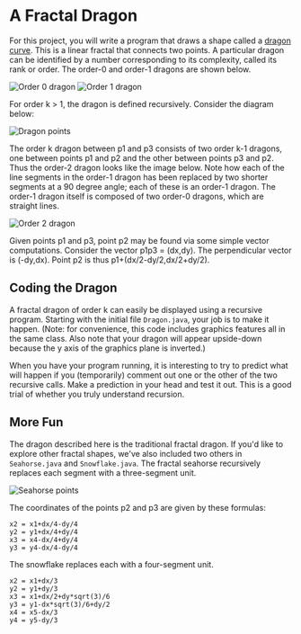 # A Fractal Dragon

For this project, you will write a program that draws a shape called a [dragon curve](https://en.wikipedia.org/wiki/Dragon_curve). This is a linear fractal that connects two points. A particular dragon can be identified by a number corresponding to its complexity, called its rank or order. The order-0 and order-1 dragons are shown below.

![Order 0 dragon](images/dragon0.png)
![Order 1 dragon](images/dragon1.png)

For order k > 1, the dragon is defined recursively. Consider the diagram below:

![Dragon points](images/dragon_pts.png)

The order k dragon between p1 and p3 consists of two order k-1 dragons, one between points p1 and p2 and the other between points p3 and p2. Thus the order-2 dragon looks like the image below. Note how each of the line segments in the order-1 dragon has been replaced by two shorter segments at a 90 degree angle; each of these is an order-1 dragon. The order-1 dragon itself is composed of two order-0 dragons, which are straight lines.

![Order 2 dragon](images/dragon2.png)

Given points p1 and p3, point p2 may be found via some simple vector computations. Consider the vector p1p3 = (dx,dy). The perpendicular vector is (-dy,dx). Point p2 is thus p1+(dx/2-dy/2,dx/2+dy/2).

## Coding the Dragon

A fractal dragon of order k can easily be displayed using a recursive program. Starting with the initial file `Dragon.java`, your job is to make it happen. (Note: for convenience, this code includes graphics features all in the same class. Also note that your dragon will appear upside-down because the y axis of the graphics plane is inverted.)

When you have your program running, it is interesting to try to predict what will happen if you (temporarily) comment out one or the other of the two recursive calls. Make a prediction in your head and test it out. This is a good trial of whether you truly understand recursion.

## More Fun

The dragon described here is the traditional fractal dragon. If you'd like to explore other fractal shapes, we've also included two others in `Seahorse.java` and `Snowflake.java`.  The fractal seahorse recursively replaces each segment with a three-segment unit.

![Seahorse points](images/seahorse_pts.png)

The coordinates of the points p2 and p3 are given by these formulas:
    
    x2 = x1+dx/4-dy/4
    y2 = y1+dx/4+dy/4
    x3 = x4-dx/4+dy/4
    y3 = y4-dx/4-dy/4

The snowflake replaces each with a four-segment unit.

    x2 = x1+dx/3
    y2 = y1+dy/3
    x3 = x1+dx/2+dy*sqrt(3)/6
    y3 = y1-dx*sqrt(3)/6+dy/2
    x4 = x5-dx/3
    y4 = y5-dy/3
